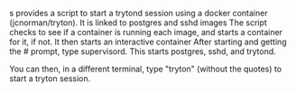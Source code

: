 s provides a script to start a trytond session using a docker container (jcnorman/tryton).
It is linked to postgres and sshd images
The script checks to see if a container is running each image, and starts a container for it, if not.
It then starts an interactive container 
After starting and getting the # prompt, type supervisord.  This starts postgres, sshd, and trytond.

You can then, in a different terminal, type "tryton" (without the quotes) to start a tryton session.

